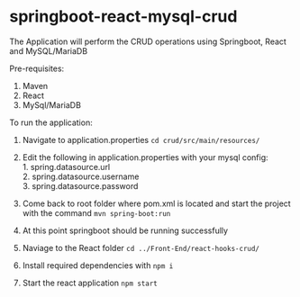 # springboot-react-mysql-crud

The Application will perform the CRUD operations using Springboot, React and MySQL/MariaDB

Pre-requisites:
  1. Maven
  2. React
  3. MySql/MariaDB

To run the application:

  1. Navigate to application.properties ``` cd crud/src/main/resources/ ```
  2. Edit the following in application.properties with your mysql config:
    <br /> 
    1. spring.datasource.url\
    2. spring.datasource.username\
    3. spring.datasource.password
    
  3. Come back to root folder where pom.xml is located and start the project with the command 
    ```mvn spring-boot:run```
  4. At this point springboot should be running successfully
  5. Naviage to the React folder ```cd ../Front-End/react-hooks-crud/```
  6. Install required dependencies with ```npm i```
  7. Start the react application ```npm start```
